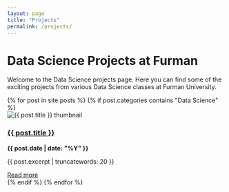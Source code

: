 ```yaml
---
layout: page
title: "Projects"
permalink: /projects/
---
```


<!-- Link to the projects.css -->
<link rel="stylesheet" href="{{ '/assets/css/projects.css' | relative_url }}">

# Data Science Projects at Furman

Welcome to the Data Science projects page. Here you can find some of the exciting projects from various Data Science classes at Furman University.

<div class="projects-grid">
  {% for post in site.posts %}
    {% if post.categories contains "Data Science" %}
      <div class="project-card">
        <div class="project-thumbnail">
          <img src="{{ post.thumbnail | relative_url }}" alt="{{ post.title }} thumbnail">
        </div>
        <div class="project-details">
          <h3><a href="{{ post.url }}">{{ post.title }}</a></h3>
          <p><strong>{{ post.date | date: "%Y" }}</strong></p>
          <p>{{ post.excerpt | truncatewords: 20 }}</p>
          <a href="{{ post.url }}" class="read-more">Read more</a>
        </div>
      </div>
    {% endif %}
  {% endfor %}
</div>

